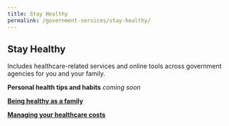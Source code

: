 ```yaml
---
title: Stay Healthy
permalink: /government-services/stay-healthy/
---
```


## Stay Healthy

Includes healthcare-related services and online tools across government agencies for you and your family.
<br>

**Personal health tips and habits** *coming soon*
<br>

**[Being healthy as a family](/government-services/stay-healthy/with-family/)**
<br>


**[Managing your healthcare costs](/government-services/stay-healthy/subsidies-assistance/)**


